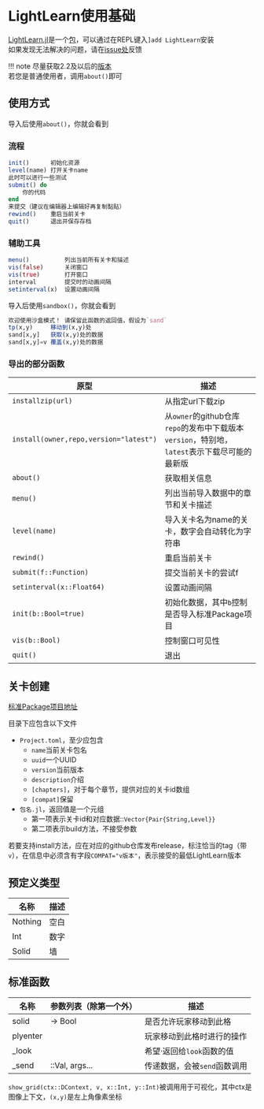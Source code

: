 # LightLearn使用基础
[LightLearn.jl](https://github.com/Rratic/LightLearn.jl)是一个[包](../blog/packages/introduction.md)，可以通过在REPL键入`]add LightLearn`安装\
如果发现无法解决的问题，请在[issue处](https://github.com/Rratic/LightLearn.jl/issues)反馈

!!! note
	尽量获取2.2及以后的[版本](../../advanced/versionnumber.md)\
	若您是普通使用者，调用`about()`即可

## 使用方式
导入后使用`about()`，你就会看到

### 流程
```jl
init()		初始化资源
level(name)	打开关卡name
此时可以进行一些测试
submit() do
	你的代码
end
来提交（建议在编辑器上编辑好再复制黏贴）
rewind()	重启当前关卡
quit()		退出并保存存档
```

### 辅助工具
```jl
menu()			列出当前所有关卡和描述
vis(false)		关闭窗口
vis(true)		打开窗口
interval		提交时的动画间隔
setinterval(x)	设置动画间隔
```

导入后使用`sandbox()`，你就会看到
```jl
欢迎使用沙盒模式！ 请保留此函数的返回值，假设为`sand`
tp(x,y)		移动到(x,y)处
sand[x,y]	获取(x,y)处的数据
sand[x,y]=v	覆盖(x,y)处的数据
```

### 导出的部分函数
| 原型 | 描述 |
| --- | --- |
| `installzip(url)` | 从指定url下载zip |
| `install(owner,repo,version="latest")` | 从`owner`的github仓库`repo`的发布中下载版本`version`，特别地，`latest`表示下载尽可能的最新版 |
| `about()` | 获取相关信息 |
| `menu()` | 列出当前导入数据中的章节和关卡描述 |
| `level(name)` | 导入关卡名为name的关卡，数字会自动转化为字符串 |
| `rewind()` | 重启当前关卡 |
| `submit(f::Function)` | 提交当前关卡的尝试f |
| `setinterval(x::Float64)` | 设置动画间隔 |
| `init(b::Bool=true)` | 初始化数据，其中`b`控制是否导入标准Package项目 |
| `vis(b::Bool)` | 控制窗口可见性 |
| `quit()` | 退出 |

## 关卡创建
[标准Package项目地址](https://github.com/JuliaRoadmap/Standard.llp)

目录下应包含以下文件
* `Project.toml`，至少应包含
	* `name`当前关卡包名
	* `uuid`一个UUID
	* `version`当前版本
	* `description`介绍
	* `[chapters]`，对于每个章节，提供对应的关卡id数组
	* `[compat]`保留
* `包名.jl`，返回值是一个元组
	* 第一项表示关卡id和对应数据::`Vector{Pair{String,Level}}`
	* 第二项表示build方法，不接受参数

若要支持install方法，应在对应的github仓库发布release，标注恰当的tag（带`v`），在信息中必须含有字段`COMPAT="v版本"`，表示接受的最低LightLearn版本

## 预定义类型
| 名称 | 描述 |
| --- | --- |
| Nothing | 空白 |
| Int | 数字 |
| Solid | 墙 |

## 标准函数
| 名称 | 参数列表（除第一个外） | 描述 |
| --- | --- | --- |
| solid | -> Bool | 是否允许玩家移动到此格 |
| plyenter | | 玩家移动到此格时进行的操作 |
| _look | | 希望·返回给`look`函数的值 |
| _send | ::Val, args... | 传递数据，会被`send`函数调用 |

`show_grid(ctx::DContext, v, x::Int, y::Int)`被调用用于可视化，其中ctx是图像上下文，`(x,y)`是左上角像素坐标
